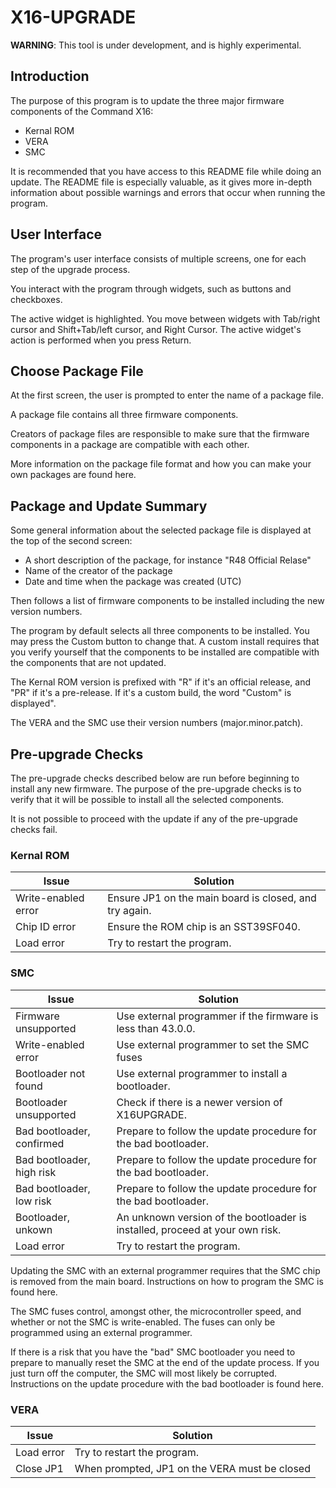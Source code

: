# X16-UPGRADE

**WARNING**: This tool is under development, and is highly experimental.

## Introduction

The purpose of this program is to update the three major firmware components of the Command X16:

- Kernal ROM
- VERA
- SMC

It is recommended that you have access to this README file while doing an update. The README
file is especially valuable, as it gives more in-depth information about possible warnings
and errors that occur when running the program.

## User Interface

The program's user interface consists of multiple screens, one for each step of the
upgrade process.

You interact with the program through widgets, such as buttons and checkboxes.

The active widget is highlighted. You move between widgets with Tab/right cursor and Shift+Tab/left cursor,
and Right Cursor. The active widget's action is performed when you press Return.

## Choose Package File

At the first screen, the user is prompted to enter the name of a package file.

A package file contains all three firmware components.

Creators of package files are responsible to make sure that the firmware components in a package 
are compatible with each other.

More information on the package file format and how you can make your own packages are found here.

## Package and Update Summary

Some general information about the selected package file is displayed at the top of the
second screen:

- A short description of the package, for instance "R48 Official Relase"
- Name of the creator of the package
- Date and time when the package was created (UTC)

Then follows a list of firmware components to be installed including the new
version numbers.

The program by default selects all three components to be installed. You may
press the Custom button to change that. A custom install requires that you
verify yourself that the components to be installed are compatible with the components that
are not updated.

The Kernal ROM version is prefixed with "R" if it's an official release, and
"PR" if it's a pre-release. If it's a custom build, the word "Custom" is displayed".

The VERA and the SMC use their version numbers (major.minor.patch).

## Pre-upgrade Checks

The pre-upgrade checks described below are run before beginning to install
any new firmware. The purpose of the pre-upgrade checks is to verify that it
will be possible to install all the selected components.

It is not possible to proceed with the update if any of the pre-upgrade checks fail.

### Kernal ROM

| Issue               | Solution                                                       | 
|---------------------|----------------------------------------------------------------|
| Write-enabled error | Ensure JP1 on the main board is closed, and try again.         |
| Chip ID error       | Ensure the ROM chip is an SST39SF040.                          |
| Load error          | Try to restart the program.                                    |


### SMC

| Issue                     | Solution                                                       |
|---------------------------|----------------------------------------------------------------|
| Firmware unsupported      | Use external programmer if the firmware is less than 43.0.0.   |
| Write-enabled error       | Use external programmer to set the SMC fuses                   |
| Bootloader not found      | Use external programmer to install a bootloader.               |
| Bootloader unsupported    | Check if there is a newer version of X16UPGRADE.               |
| Bad bootloader, confirmed | Prepare to follow the update procedure for the bad bootloader. |
| Bad bootloader, high risk | Prepare to follow the update procedure for the bad bootloader. |
| Bad bootloader, low risk  | Prepare to follow the update procedure for the bad bootloader. |
| Bootloader, unkown        | An unknown version of the bootloader is installed, proceed at your own risk. |
| Load error                | Try to restart the program.                                    |

Updating the SMC with an external programmer requires that the SMC chip is removed from
the main board. Instructions on how to program the SMC is found here.

The SMC fuses control, amongst other, the microcontroller speed, and whether or not the SMC
is write-enabled. The fuses can only be programmed using an external programmer.

If there is a risk that you have the "bad" SMC bootloader you need to prepare to manually
reset the SMC at the end of the update process. If you just turn off the computer, the SMC
will most likely be corrupted. Instructions on the update procedure with the bad bootloader
is found here.


### VERA

| Issue                     | Solution                                                       |
|---------------------------|----------------------------------------------------------------|
| Load error                | Try to restart the program.                                    |
| Close JP1                 | When prompted, JP1 on the VERA must be closed                  |
